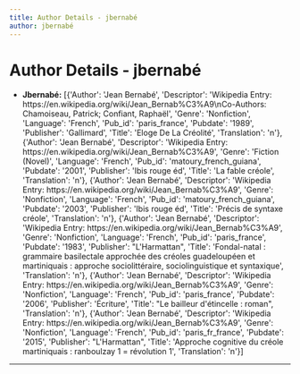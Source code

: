 ```yaml
---
title: Author Details - jbernabé
author: jbernabé
---
```


# Author Details - jbernabé

<ul>
    <li><strong>Jbernabé:</strong> [{'Author': 'Jean Bernabé', 'Descriptor': 'Wikipedia Entry: https://en.wikipedia.org/wiki/Jean_Bernab%C3%A9\nCo-Authors: Chamoiseau, Patrick; Confiant, Raphaël', 'Genre': 'Nonfiction', 'Language': 'French', 'Pub_id': 'paris_france', 'Pubdate': '1989', 'Publisher': 'Gallimard', 'Title': 'Eloge De La Créolité', 'Translation': 'n'}, {'Author': 'Jean Bernabé', 'Descriptor': 'Wikipedia Entry: https://en.wikipedia.org/wiki/Jean_Bernab%C3%A9', 'Genre': 'Fiction (Novel)', 'Language': 'French', 'Pub_id': 'matoury_french_guiana', 'Pubdate': '2001', 'Publisher': 'Ibis rouge éd', 'Title': 'La fable créole', 'Translation': 'n'}, {'Author': 'Jean Bernabé', 'Descriptor': 'Wikipedia Entry: https://en.wikipedia.org/wiki/Jean_Bernab%C3%A9', 'Genre': 'Nonfiction', 'Language': 'French', 'Pub_id': 'matoury_french_guiana', 'Pubdate': '2003', 'Publisher': 'Ibis rouge éd', 'Title': 'Précis de syntaxe créole', 'Translation': 'n'}, {'Author': 'Jean Bernabé', 'Descriptor': 'Wikipedia Entry: https://en.wikipedia.org/wiki/Jean_Bernab%C3%A9', 'Genre': 'Nonfiction', 'Language': 'French', 'Pub_id': 'paris_france', 'Pubdate': '1983', 'Publisher': "L'Harmattan", 'Title': 'Fondal-natal : grammaire basilectale approchée des créoles guadeloupéen et martiniquais : approche sociolittéraire, sociolinguistique et syntaxique', 'Translation': 'n'}, {'Author': 'Jean Bernabé', 'Descriptor': 'Wikipedia Entry: https://en.wikipedia.org/wiki/Jean_Bernab%C3%A9', 'Genre': 'Nonfiction', 'Language': 'French', 'Pub_id': 'paris_france', 'Pubdate': '2006', 'Publisher': 'Écriture', 'Title': "Le bailleur d'étincelle : roman", 'Translation': 'n'}, {'Author': 'Jean Bernabé', 'Descriptor': 'Wikipedia Entry: https://en.wikipedia.org/wiki/Jean_Bernab%C3%A9', 'Genre': 'Nonfiction', 'Language': 'French', 'Pub_id': 'paris_fr_france', 'Pubdate': '2015', 'Publisher': "L'Harmattan", 'Title': 'Approche cognitive du créole martiniquais : ranboulzay 1 = révolution 1', 'Translation': 'n'}]</li>
</ul>
<hr>